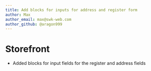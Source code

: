 ```yaml
---
title: Add blocks for inputs for address and register form
author: Max
author_email: max@swk-web.com
author_github: @aragon999
---
```

# Storefront
* Added blocks for input fields for the register and address fields
